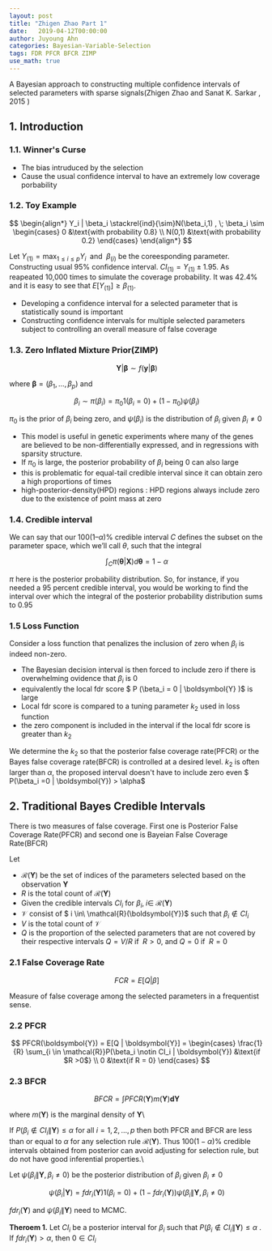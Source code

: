 ```yaml
---
layout: post
title: "Zhigen Zhao Part 1"
date:   2019-04-12T00:00:00
author: Juyoung Ahn
categories: Bayesian-Variable-Selection
tags: FDR PFCR BFCR ZIMP
use_math: true
---
```


A Bayesian approach to constructing multiple confidence intervals of selected parameters with sparse signals(Zhigen Zhao and Sanat K. Sarkar , 2015 )

## 1. Introduction
### 1.1. Winner's Curse

* The bias intruduced by the selection
* Cause the usual confidence interval to have an extremely low coverage porbability

### 1.2. Toy Example

$$ \begin{align*}
Y_i | \beta_i  \stackrel{ind}{\sim}N(\beta_i,1) , \;
\beta_i \sim \begin{cases} 0 &\text{with probability 0.8} \\
N(0,1) &\text{with probability 0.2} \end{cases}
\end{align*}
$$

Let $Y_{(1)} = \max_{1\le i \le p} Y_i\;$ and $\;\beta_{(i)}$ be the coreesponding parameter. Constructing usual 95% confidence interval. $CI_{(1)}=Y_{(1)} \pm 1.95$. As reapeated 10,000 times to simulate the coverage probability. It was 42.4% and it is easy to see that $E[Y_{(1)}] \ge \beta_{(1)}$.

* Developing a confidence interval for a selected parameter that is statistically sound is important
* Constructing confidence intervals for multiple selected parameters subject to controlling an overall measure of false coverage

### 1.3. Zero Inflated Mixture Prior(ZIMP)

$$\boldsymbol{Y} | \boldsymbol{\beta} \sim f(\boldsymbol{y}|\boldsymbol{\beta})$$

where $\boldsymbol{\beta} = (\beta_1, \dots, \beta_p)$ and

$$
\beta_i \sim \pi(\beta_i) = \pi_0 1(\beta_i = 0) + (1-\pi_0) \psi(\beta_i)
$$

$\pi_0$ is the prior of $\beta_i$ being zero, and $\psi(\beta_i)$ is the distribution of $\beta_i$ given $\beta_i \ne 0$

* This model is useful in genetic experiments where many of the genes are believed to be non-differentially expressed, and in regressions with sparsity structure.
* If $\pi_0$ is large, the posterior probability of $\beta_i$ being 0 can also large
* this is problematic for equal-tail credible interval since it can obtain zero a high proportions of times
* high-posterior-density(HPD) regions : HPD regions always include zero due to the existence of point mass at zero

### 1.4. Credible interval

We can say that our $100(1 – \alpha)\%$ credible interval $C$ defines the subset on the parameter space, which we’ll call $\theta$, such that the integral

$$
\int_{C} \pi(\boldsymbol{\theta} | \boldsymbol{X}) d\boldsymbol{\theta} = 1 - \alpha
$$

$\pi$ here is the posterior probability distribution. So, for instance, if you needed a 95 percent credible interval, you would be working to find the interval over which the integral of the posterior probability distribution sums to 0.95

### 1.5 Loss Function

Consider a loss function that penalizes the inclusion of zero when $\beta_i$ is indeed non-zero.


* The Bayesian decision interval is then forced to include zero if there is overwhelming ovidence that  $\beta_i$ is 0 
* equivalently the local fdr score $ P (\beta_i = 0   \| \boldsymbol{Y} )$ is large
* Local fdr score is compared to a tuning parameter $k_2$ used in loss function
* the zero component is included in the interval if the local fdr score is greater than $k_2$

We determine the $k_2$ so that the posterior false coverage rate(PFCR) or the Bayes false coverage rate(BFCR) is controlled at a desired level. 
$k_2$ is often larger than $\alpha$, the proposed interval doesn't have to include zero even $ P(\beta_i =0 \| \boldsymbol{Y}) > \alpha$



## 2. Traditional Bayes Credible Intervals

There is two measures of false coverage. First one is Posterior False Coverage Rate(PFCR) and second one is Bayeian False Coverage Rate(BFCR)

Let

* $\mathcal{R}(\boldsymbol{Y})$ be the set of indices of the parameters selected based on the observation $\boldsymbol{Y}$
* $R$ is the total count of $\mathcal{R}(\boldsymbol{Y})$
* Given the credible intervals $CI_i$ for $\beta_i,\; i \in\ \mathcal{R}(\boldsymbol{Y})$
* $\mathcal{V}$ consist of $ i \in\ \mathcal{R}(\boldsymbol{Y})$ such that $\beta_i \notin CI_i$
* $V$ is the total count of $\mathcal{V}$
* $Q$ is the proportion of the selected parameters that are not covered by their respective intervals $Q = V / R$ if $\;R >0$, and $Q=0$ if $\;R=0$


### 2.1 False Coverage Rate

$$
FCR = E[Q | \beta]
$$

Measure of false coverage among the selected parameters in a frequentist sense.

### 2.2 PFCR

$$
PFCR(\boldsymbol{Y}) = E[Q | \boldsymbol{Y}] =  \begin{cases} \frac{1}{R} \sum_{i \in \mathcal{R}}P(\beta_i \notin CI_i | \boldsymbol{Y}) &\text{if $R >0$} \\
0 &\text{if R = 0} \end{cases}
$$

### 2.3 BFCR

$$
BFCR = \int PFCR(\boldsymbol{Y}) m(\boldsymbol{Y})\boldsymbol{d} \boldsymbol{Y}
$$

where $m(\boldsymbol{Y})$ is the marginal density of $\boldsymbol{Y}$\\

If $P(\beta_i \notin CI_i \| \boldsymbol{Y}) \le \alpha$ for all $i = 1,2, \dots ,p$ then both PFCR and BFCR are less than or equal to $\alpha$ for any selection rule $\mathcal{R}(\boldsymbol{Y})$. Thus $100(1-\alpha)\%$ credible intervals obtained from posterior can avoid adjusting for selection rule, but do not have good inferential properties.\\

Let $\psi(\beta_i\|\boldsymbol{Y},\beta_i \ne 0)$ be the posterior distribution of $\beta_i$ given $\beta_i \ne 0$

$$
\psi(\beta_i | \boldsymbol{Y}) = fdr_i(\boldsymbol{Y})1(\beta_i=0) + (1 - fdr_i(\boldsymbol{Y}))\psi(\beta_i\|\boldsymbol{Y},\beta_i \ne 0)
$$

$fdr_i(\boldsymbol{Y})$  and  $\psi(\beta_i \| \boldsymbol{Y})$ need to MCMC.

**Theroem 1.** Let $CI_i$ be a posterior interval for $\beta_i$ such that $P(\beta_i \notin CI_i \| \boldsymbol{Y}) \le \alpha$ . If $fdr_i(\boldsymbol{Y}) >\alpha$, then $0\in CI_i$

